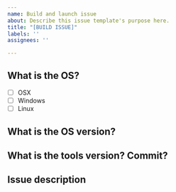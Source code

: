 ```yaml
---
name: Build and launch issue
about: Describe this issue template's purpose here.
title: "[BUILD ISSUE]"
labels: ''
assignees: ''

---
```


## What is the OS?

- [ ] OSX
- [ ] Windows
- [ ] Linux

## What is the OS version?



## What is the tools version? Commit?



## Issue description
